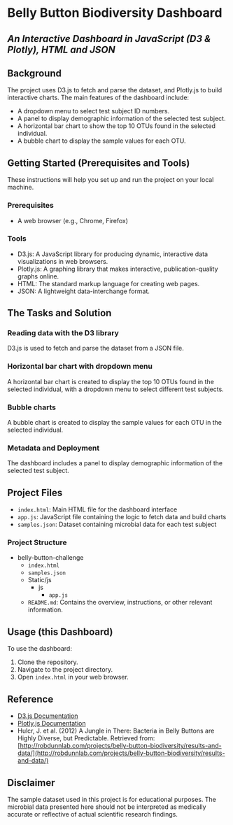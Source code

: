# Belly Button Biodiversity Dashboard

## *An Interactive Dashboard in JavaScript (D3 & Plotly), HTML and JSON*

## Background

The project uses D3.js to fetch and parse the dataset, and Plotly.js to build interactive charts. The main features of the dashboard include:
- A dropdown menu to select test subject ID numbers.
- A panel to display demographic information of the selected test subject.
- A horizontal bar chart to show the top 10 OTUs found in the selected individual.
- A bubble chart to display the sample values for each OTU.

## Getting Started (Prerequisites and Tools)

These instructions will help you set up and run the project on your local machine.

### Prerequisites

- A web browser (e.g., Chrome, Firefox)

### Tools

- D3.js: A JavaScript library for producing dynamic, interactive data visualizations in web browsers.
- Plotly.js: A graphing library that makes interactive, publication-quality graphs online.
- HTML: The standard markup language for creating web pages.
- JSON: A lightweight data-interchange format.

## The Tasks and Solution

### Reading data with the D3 library
D3.js is used to fetch and parse the dataset from a JSON file.

### Horizontal bar chart with dropdown menu
A horizontal bar chart is created to display the top 10 OTUs found in the selected individual, with a dropdown menu to select different test subjects.

### Bubble charts
A bubble chart is created to display the sample values for each OTU in the selected individual.

### Metadata and Deployment
The dashboard includes a panel to display demographic information of the selected test subject.

## Project Files
- `index.html`: Main HTML file for the dashboard interface
- `app.js`: JavaScript file containing the logic to fetch data and build charts
- `samples.json`: Dataset containing microbial data for each test subject

### Project Structure

- belly-button-challenge   
  - `index.html`
  - `samples.json`
  - Static/js
    - js
      - `app.js`
  - `README.md`: Contains the overview, instructions, or other relevant information.


## Usage (this Dashboard)

To use the dashboard:
1. Clone the repository.
2. Navigate to the project directory.
3. Open `index.html` in your web browser.

## Reference

- [D3.js Documentation](https://d3js.org/)
- [Plotly.js Documentation](https://plotly.com/javascript/)
- Hulcr, J. et al. (2012) A Jungle in There: Bacteria in Belly Buttons are Highly Diverse, but Predictable. Retrieved from: [http://robdunnlab.com/projects/belly-button-biodiversity/results-and-data/](http://robdunnlab.com/projects/belly-button-biodiversity/results-and-data/)

## Disclaimer

The sample dataset used in this project is for educational purposes. The microbial data presented here should not be interpreted as medically accurate or reflective of actual scientific research findings.
